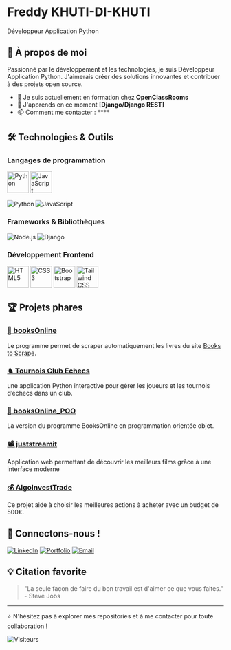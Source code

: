 # Freddy KHUTI-DI-KHUTI
Développeur Application Python

## 🚀 À propos de moi

Passionné par le développement et les technologies, je suis Développeur Application Python. J'aimerais créer des solutions innovantes et contribuer à des projets open source.

- 🔭 Je suis actuellement en formation chez **OpenClassRooms**
- 🌱 J'apprends en ce moment **[Django/Django REST]**
- 📫 Comment me contacter : \*\*\*\*

## 🛠️ Technologies & Outils

### Langages de programmation

<p align="left">
  <img src="https://cdn.jsdelivr.net/gh/devicons/devicon/icons/python/python-original.svg" alt="Python" width="50" height="50"/>
  <img src="https://cdn.jsdelivr.net/gh/devicons/devicon/icons/javascript/javascript-original.svg" alt="JavaScript" width="50" height="50"/>
  
</p>

![Python](https://img.shields.io/badge/-Python-3776AB?style=flat-square&logo=python&logoColor=white)
![JavaScript](https://img.shields.io/badge/-JavaScript-F7DF1E?style=flat-square&logo=javascript&logoColor=black)

### Frameworks & Bibliothèques

![Node.js](https://img.shields.io/badge/-Node.js-339933?style=flat-square&logo=node.js&logoColor=white)
![Django](https://img.shields.io/badge/-Django-092E20?style=flat-square&logo=django&logoColor=white)

### Développement Frontend

<p align="left">
  <img src="https://cdn.jsdelivr.net/gh/devicons/devicon/icons/html5/html5-original.svg" alt="HTML5" width="50" height="50"/>
  <img src="https://cdn.jsdelivr.net/gh/devicons/devicon/icons/css3/css3-original.svg" alt="CSS3" width="50" height="50"/>
  <img src="https://cdn.jsdelivr.net/gh/devicons/devicon/icons/bootstrap/bootstrap-original.svg" alt="Bootstrap" width="50" height="50"/>
  <img src="https://cdn.jsdelivr.net/gh/devicons/devicon/icons/tailwindcss/tailwindcss-original.svg" alt="Tailwind CSS" width="50" height="50"/>
</p>

## 🏆 Projets phares

### [📖 booksOnline](https://github.com/Freddy0ne1/booksOnline)

Le programme permet de scraper automatiquement les livres du site [Books to Scrape](https://books.toscrape.com/).

### [♞ Tournois Club Échecs](https://github.com/Freddy0ne1/tournois_club_echecs)

une application Python interactive pour gérer les joueurs et les tournois d’échecs dans un club.

### [📖 booksOnline_POO](https://github.com/Freddy0ne1/booksOnline_POO)

La version du programme BooksOnline en programmation orientée objet.

### [📽️ juststreamit](https://github.com/Freddy0ne1/juststreamit)

Application web permettant de découvrir les meilleurs films grâce à une interface moderne

### [💰 AlgoInvestTrade](https://github.com/Freddy0ne1/AlgoInvestTrade)

Ce projet aide à choisir les meilleures actions à acheter avec un budget de 500€.


## 🤝 Connectons-nous !

[![LinkedIn](https://img.shields.io/badge/-LinkedIn-0A66C2?style=flat-square&logo=linkedin&logoColor=white)](https://linkedin.com/in/freddy-khuti-442065275/)
[![Portfolio](https://img.shields.io/badge/-Portfolio-000000?style=flat-square&logo=react&logoColor=white)](https://votre-site.com)
[![Email](https://img.shields.io/badge/-Email-D14836?style=flat-square&logo=gmail&logoColor=white)](mailto:freddykhuti@email.com)

## 💡 Citation favorite

> "La seule façon de faire du bon travail est d'aimer ce que vous faites." - Steve Jobs

---

⭐️ N'hésitez pas à explorer mes repositories et à me contacter pour toute collaboration !

![Visiteurs](https://visitor-badge.laobi.icu/badge?page_id=freddy0ne1.freddy0ne1)
